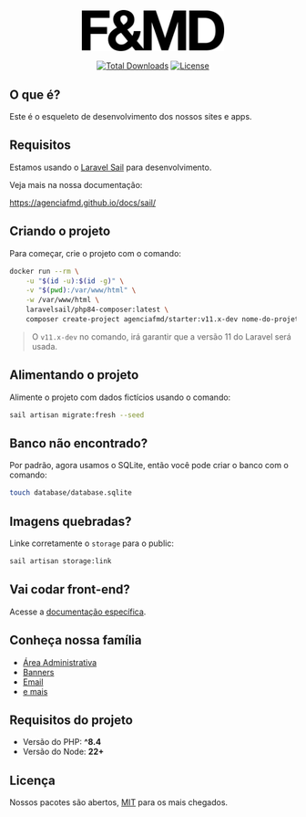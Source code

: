 <p align="center"><a href="https://fmd.ag/?utm_source=github" target="_blank"><img src="https://raw.githubusercontent.com/agenciafmd/starter/v11/public/vendor/admix-ui/images/fmd.svg" width="250" alt="Agência F&MD Logo"></a></p>

<p align="center">
<a href="https://packagist.org/packages/agenciafmd/starter"><img src="https://img.shields.io/packagist/dt/agenciafmd/starter" alt="Total Downloads"></a>
<a href="https://packagist.org/packages/agenciafmd/starter"><img src="https://img.shields.io/packagist/l/agenciafmd/starter" alt="License"></a>
</p>

## O que é?

Este é o esqueleto de desenvolvimento dos nossos sites e apps.

## Requisitos

Estamos usando o [Laravel Sail](https://laravel.com/docs/11.x/sail) para desenvolvimento.

Veja mais na nossa documentação:

https://agenciafmd.github.io/docs/sail/

## Criando o projeto

Para começar, crie o projeto com o comando:

```bash
docker run --rm \
    -u "$(id -u):$(id -g)" \
    -v "$(pwd):/var/www/html" \
    -w /var/www/html \
    laravelsail/php84-composer:latest \
    composer create-project agenciafmd/starter:v11.x-dev nome-do-projeto --ignore-platform-reqs
```

> O `v11.x-dev` no comando, irá garantir que a versão 11 do Laravel será usada.

## Alimentando o projeto

Alimente o projeto com dados fictícios usando o comando:

```bash
sail artisan migrate:fresh --seed
```

## Banco não encontrado?

Por padrão, agora usamos o SQLite, então você pode criar o banco com o comando:

```bash
touch database/database.sqlite
```

## Imagens quebradas?

Linke corretamente o `storage` para o public:

```bash
sail artisan storage:link
```

## Vai codar front-end?

Acesse a [documentação específica](./resources/README.md).

## Conheça nossa família

- [Área Administrativa](https://github.com/agenciafmd/admix)
- [Banners](https://github.com/agenciafmd/admix-banners)
- [Email](https://github.com/agenciafmd/admix-postal)
- [e mais](https://github.com/agenciafmd?utf8=%E2%9C%93&q=admix-&type=&language=)

## Requisitos do projeto

- Versão do PHP: **^8.4**
- Versão do Node: **22+**

## Licença

Nossos pacotes são abertos, [MIT](https://opensource.org/licenses/MIT) para os
mais chegados.
